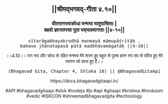 <center><h2>||श्रीमद्‍भगवद्‍-गीता ४.१०||</h2>
<h3>वीतरागभयक्रोधा मन्मया मामुपाश्रिताः |<br/>बहवो ज्ञानतपसा पूता मद्भावमागताः ||४-१०||</h3>
<pre>vītarāgabhayakrodhā manmayā māmupāśritāḥ .<br/>bahavo jñānatapasā pūtā madbhāvamāgatāḥ ||4-10||</pre>
<p>।।4.10।। राग भय और क्रोध से रहित मनमय मेरे शरण हुए बहुत से पुरुष ज्ञान रुप तप से पवित्र‌ हुए मेरे स्वरुप को प्राप्त हुए हैं।।</p>
<pre>(Bhagavad Gita, Chapter 4, Shloka 10) || @BhagavadGitaApi</pre><p>https://docs.bhagavadgitaapi.in/</p><p>#API #bhagavadgitaapi #slok #nodejs #js #api #gitaapi #krishna #hinduism #vedic #ISKCON #shreemadbhagavadgita #technology</p></center>